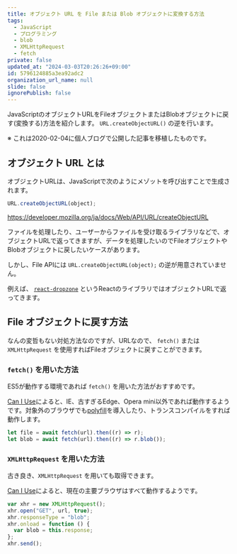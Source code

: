 ```yaml
---
title: オブジェクト URL を File または Blob オブジェクトに変換する方法
tags:
  - JavaScript
  - プログラミング
  - blob
  - XMLHttpRequest
  - fetch
private: false
updated_at: "2024-03-03T20:26:26+09:00"
id: 5796124885a3ea92adc2
organization_url_name: null
slide: false
ignorePublish: false
---
```


JavaScriptのオブジェクトURLをFileオブジェクトまたはBlobオブジェクトに戻す(変換する)方法を紹介します。 `URL.createObjectURL()` の逆を行います。

※ これは2020-02-04に個人ブログで公開した記事を移植したものです。

## オブジェクト URL とは

オブジェクトURLは、JavaScriptで次のようにメゾットを呼び出すことで生成されます。

```js
URL.createObjectURL(object);
```

https://developer.mozilla.org/ja/docs/Web/API/URL/createObjectURL

ファイルを処理したり、ユーザーからファイルを受け取るライブラリなどで、オブジェクトURLで返ってきますが、データを処理したいのでFileオブジェクトやBlobオブジェクトに戻したいケースがあります。

しかし、File APIには `URL.createObjectURL(object);` の逆が用意されていません。

例えば、 [`react-dropzone`](https://github.com/react-dropzone/react-dropzone) というReactのライブラリではオブジェクトURLで返ってきます。

## File オブジェクトに戻す方法

なんの変哲もない対処方法なのですが、URLなので、 `fetch()` または `XMLHttpRequest` を使用すればFileオブジェクトに戻すことができます。

### `fetch()` を用いた方法

ES5が動作する環境であれば `fetch()` を用いた方法がおすすめです。

[Can I Use](https://caniuse.com/#feat=fetch)によると、IE、古すぎるEdge、Opera mini以外であれば動作するようです。対象外のブラウザでも[polyfill](https://github.com/github/fetch)を導入したり、トランスコンパイルをすれば動作します。

```js
let file = await fetch(url).then((r) => r);
let blob = await fetch(url).then((r) => r.blob());
```

### `XMLHttpRequest` を用いた方法

古き良き、`XMLHttpRequest` を用いても取得できます。

[Can I Use](https://caniuse.com/#feat=mdn-api_xmlhttprequest)によると、現在の主要ブラウザはすべて動作するようです。

```js
var xhr = new XMLHttpRequest();
xhr.open("GET", url, true);
xhr.responseType = "blob";
xhr.onload = function () {
  var blob = this.response;
};
xhr.send();
```
